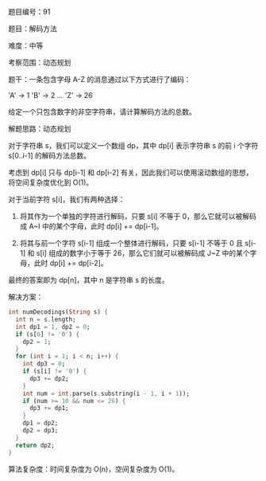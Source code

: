 题目编号：91

题目：解码方法

难度：中等

考察范围：动态规划

题干：一条包含字母 A-Z 的消息通过以下方式进行了编码：

'A' -> 1
'B' -> 2
...
'Z' -> 26

给定一个只包含数字的非空字符串，请计算解码方法的总数。

解题思路：动态规划

对于字符串 s，我们可以定义一个数组 dp，其中 dp[i] 表示字符串 s 的前 i 个字符 s[0..i-1] 的解码方法总数。

考虑到 dp[i] 只与 dp[i-1] 和 dp[i-2] 有关，因此我们可以使用滚动数组的思想，将空间复杂度优化到 O(1)。

对于当前字符 s[i]，我们有两种选择：

1. 将其作为一个单独的字符进行解码，只要 s[i] 不等于 0，那么它就可以被解码成 A~I 中的某个字母，此时 dp[i] += dp[i-1]。

2. 将其与前一个字符 s[i-1] 组成一个整体进行解码，只要 s[i-1] 不等于 0 且 s[i-1] 和 s[i] 组成的数字小于等于 26，那么它们就可以被解码成 J~Z 中的某个字母，此时 dp[i] += dp[i-2]。

最终的答案即为 dp[n]，其中 n 是字符串 s 的长度。

解决方案：

```dart
int numDecodings(String s) {
  int n = s.length;
  int dp1 = 1, dp2 = 0;
  if (s[0] != '0') {
    dp2 = 1;
  }
  for (int i = 1; i < n; i++) {
    int dp3 = 0;
    if (s[i] != '0') {
      dp3 += dp2;
    }
    int num = int.parse(s.substring(i - 1, i + 1));
    if (num >= 10 && num <= 26) {
      dp3 += dp1;
    }
    dp1 = dp2;
    dp2 = dp3;
  }
  return dp2;
}
```

算法复杂度：时间复杂度为 O(n)，空间复杂度为 O(1)。